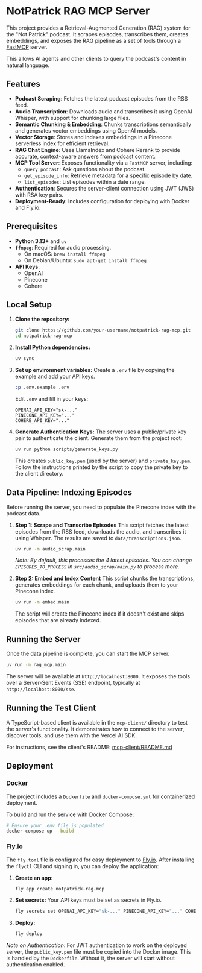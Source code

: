 # NotPatrick RAG MCP Server

This project provides a Retrieval-Augmented Generation (RAG) system for the "Not Patrick" podcast. It scrapes episodes, transcribes them, creates embeddings, and exposes the RAG pipeline as a set of tools through a [FastMCP](https://github.com/viam-labs/fastmcp) server.

This allows AI agents and other clients to query the podcast's content in natural language.

## Features

- **Podcast Scraping**: Fetches the latest podcast episodes from the RSS feed.
- **Audio Transcription**: Downloads audio and transcribes it using OpenAI Whisper, with support for chunking large files.
- **Semantic Chunking & Embedding**: Chunks transcriptions semantically and generates vector embeddings using OpenAI models.
- **Vector Storage**: Stores and indexes embeddings in a Pinecone serverless index for efficient retrieval.
- **RAG Chat Engine**: Uses LlamaIndex and Cohere Rerank to provide accurate, context-aware answers from podcast content.
- **MCP Tool Server**: Exposes functionality via a `FastMCP` server, including:
  - `query_podcast`: Ask questions about the podcast.
  - `get_episode_info`: Retrieve metadata for a specific episode by date.
  - `list_episodes`: List episodes within a date range.
- **Authentication**: Secures the server-client connection using JWT (JWS) with RSA key pairs.
- **Deployment-Ready**: Includes configuration for deploying with Docker and Fly.io.

## Prerequisites

- **Python 3.13+** and `uv`
- **`ffmpeg`**: Required for audio processing.
  - On macOS: `brew install ffmpeg`
  - On Debian/Ubuntu: `sudo apt-get install ffmpeg`
- **API Keys**:
  - OpenAI
  - Pinecone
  - Cohere

## Local Setup

1.  **Clone the repository:**
    ```bash
    git clone https://github.com/your-username/notpatrick-rag-mcp.git
    cd notpatrick-rag-mcp
    ```

2.  **Install Python dependencies:**
    ```bash
    uv sync
    ```

3.  **Set up environment variables:**
    Create a `.env` file by copying the example and add your API keys.
    ```bash
    cp .env.example .env
    ```
    Edit `.env` and fill in your keys:
    ```
    OPENAI_API_KEY="sk-..."
    PINECONE_API_KEY="..."
    COHERE_API_KEY="..."
    ```

4.  **Generate Authentication Keys:**
    The server uses a public/private key pair to authenticate the client. Generate them from the project root:
    ```bash
    uv run python scripts/generate_keys.py
    ```
    This creates `public_key.pem` (used by the server) and `private_key.pem`. Follow the instructions printed by the script to copy the private key to the client directory.

## Data Pipeline: Indexing Episodes

Before running the server, you need to populate the Pinecone index with the podcast data.

1.  **Step 1: Scrape and Transcribe Episodes**
    This script fetches the latest episodes from the RSS feed, downloads the audio, and transcribes it using Whisper. The results are saved to `data/transcriptions.json`.
    ```bash
    uv run -m audio_scrap.main
    ```
    *Note: By default, this processes the 4 latest episodes. You can change `EPISODES_TO_PROCESS` in `src/audio_scrap/main.py` to process more.*

2.  **Step 2: Embed and Index Content**
    This script chunks the transcriptions, generates embeddings for each chunk, and uploads them to your Pinecone index.
    ```bash
    uv run -m embed.main
    ```
    The script will create the Pinecone index if it doesn't exist and skips episodes that are already indexed.

## Running the Server

Once the data pipeline is complete, you can start the MCP server.

```bash
uv run -m rag_mcp.main
```

The server will be available at `http://localhost:8000`. It exposes the tools over a Server-Sent Events (SSE) endpoint, typically at `http://localhost:8000/sse`.

## Running the Test Client

A TypeScript-based client is available in the `mcp-client/` directory to test the server's functionality. It demonstrates how to connect to the server, discover tools, and use them with the Vercel AI SDK.

For instructions, see the client's README:
[mcp-client/README.md](mcp-client/README.md)

## Deployment

### Docker

The project includes a `Dockerfile` and `docker-compose.yml` for containerized deployment.

To build and run the service with Docker Compose:
```bash
# Ensure your .env file is populated
docker-compose up --build
```

### Fly.io

The `fly.toml` file is configured for easy deployment to [Fly.io](https://fly.io/). After installing the `flyctl` CLI and signing in, you can deploy the application:

1.  **Create an app:**
    ```bash
    fly app create notpatrick-rag-mcp
    ```

2.  **Set secrets:**
    Your API keys must be set as secrets in Fly.io.
    ```bash
    fly secrets set OPENAI_API_KEY="sk-..." PINECONE_API_KEY="..." COHERE_API_KEY="..."
    ```

3.  **Deploy:**
    ```bash
    fly deploy
    ```
    
*Note on Authentication*: For JWT authentication to work on the deployed server, the `public_key.pem` file must be copied into the Docker image. This is handled by the `Dockerfile`. Without it, the server will start without authentication enabled.
